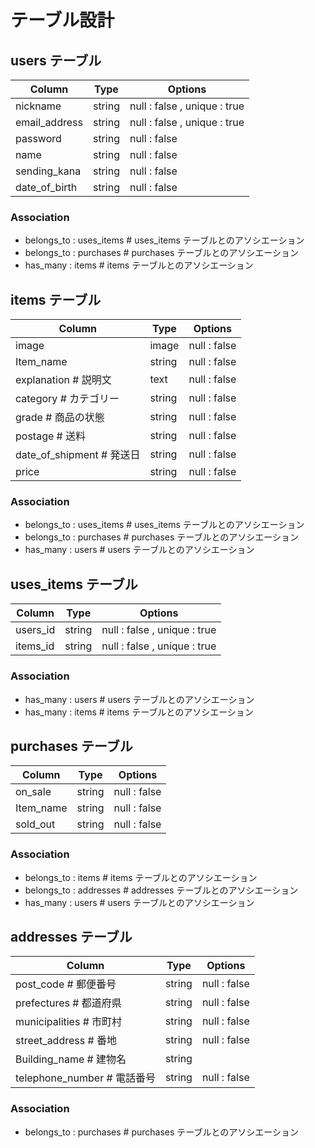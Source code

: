 # テーブル設計

## users テーブル
|Column                           |Type             |Options                            |
|---------------------------------|-----------------|-----------------------------------|
|nickname                         |string           |null : false , unique : true       |
|email_address                    |string           |null : false , unique : true       |
|password                         |string           |null : false                       |
|name                             |string           |null : false                       |
|sending_kana                     |string           |null : false                       |
|date_of_birth                    |string           |null : false                       |
### Association
- belongs_to : uses_items  # uses_items テーブルとのアソシエーション
- belongs_to : purchases   # purchases テーブルとのアソシエーション
- has_many : items # items テーブルとのアソシエーション

## items テーブル
|Column                            |Type             |Options                            |
|----------------------------------|-----------------|-----------------------------------|
|image                             |image            |null : false                       |
|Item_name                         |string           |null : false                       |
|explanation  # 説明文              |text             |null : false                       |
|category  # カテゴリー              |string           |null : false                       |
|grade  # 商品の状態                 |string           |null : false                       |
|postage  # 送料                    |string           |null : false                       |
|date_of_shipment  # 発送日         |string           |null : false                       |
|price                             |string           |null : false                       |
### Association
- belongs_to : uses_items  # uses_items テーブルとのアソシエーション
- belongs_to : purchases  # purchases テーブルとのアソシエーション
- has_many : users  # users テーブルとのアソシエーション

## uses_items テーブル
|Column                           |Type             |Options                            |
|---------------------------------|-----------------|-----------------------------------|
|users_id                         |string           |null : false , unique : true       |
|items_id                         |string           |null : false , unique : true       |
### Association
- has_many : users  # users テーブルとのアソシエーション
- has_many : items # items テーブルとのアソシエーション

## purchases テーブル
|Column                            |Type             |Options                            |
|----------------------------------|-----------------|-----------------------------------|
|on_sale                           |string           |null : false                       |
|Item_name                         |string           |null : false                       |
|sold_out                          |string           |null : false                       |
### Association
- belongs_to : items  # items テーブルとのアソシエーション
- belongs_to : addresses  # addresses テーブルとのアソシエーション
- has_many : users  # users テーブルとのアソシエーション

## addresses テーブル
|Column                            |Type             |Options                            |
|----------------------------------|-----------------|-----------------------------------|
|post_code  # 郵便番号               |string           |null : false                       |
|prefectures # 都道府県              |string           |null : false                       |
|municipalities  # 市町村           |string           |null : false                       |
|street_address  # 番地             |string           |null : false                       |
|Building_name  # 建物名            |string           |                                   |
|telephone_number  # 電話番号        |string           |null : false                       |
### Association
- belongs_to : purchases  # purchases テーブルとのアソシエーション


